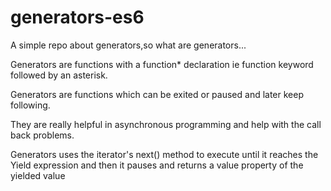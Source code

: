 # generators-es6
A simple repo about generators,so what are generators...

Generators are functions with a function* declaration ie function keyword followed by an asterisk.

Generators are functions which can be exited or paused and later keep following.

They are really helpful in asynchronous programming and help with the call back problems.

Generators uses the iterator's next() method to execute until it reaches the Yield expression and then it pauses and returns a value property of the yielded value 
